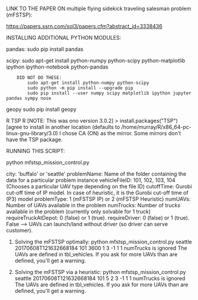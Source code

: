 LINK TO THE PAPER ON multiple flying sidekick traveling salesman problem (mFSTSP):

https://papers.ssrn.com/sol3/papers.cfm?abstract_id=3338436



INSTALLING ADDITIONAL PYTHON MODULES:

pandas:
	sudo pip install pandas

scipy:
	sudo apt-get install python-numpy python-scipy python-matplotlib ipython ipython-notebook python-pandas

		DID NOT DO THESE:
			sudo apt-get install python-numpy python-scipy
			sudo python -m pip install --upgrade pip
			sudo pip install --user numpy scipy matplotlib ipython jupyter pandas sympy nose

geopy
	sudo pip install geopy

R TSP
	R		[NOTE:  This was ono version 3.0.2]
	> install.packages("TSP")
	[agree to install in another location (defaults to /home/murray/R/x86_64-pc-linux-gnu-library/3.0)
	I chose CA (ON) as the mirror.  Some mirrors don't have the TSP package. 



RUNNING THIS SCRIPT:

python mfstsp_mission_control.py <city> <problemName> <vehicleFileID> <cutoffTime> <problemType> <numUAVs> <numTrucks> <requireTruckAtDepot> <requireDriver>

city: 'buffalo' or 'seattle'
problemName: Name of the folder containing the data for a particular problem instance
vehicleFileID: 101, 102, 103, 104 (Chooses a particular UAV type depending on the file ID)
cutoffTime: Gurobi cut-off time of IP model. In case of heuristic, it is the Gurobi cut-off time of (P3) model
problemType: 1 (mFSTSP IP) or 2 (mFSTSP Heuristic)
numUAVs: Number of UAVs available in the problem
numTrucks: Number of trucks available in the problem (currently only solvable for 1 truck)
requireTruckAtDepot:  0 (false) or 1 (true).
requireDriver: 0 (false) or 1 (true). False --> UAVs can launch/land without driver (so driver can serve customer).


1) Solving the mFSTSP optimally:
   python mfstsp_mission_control.py seattle 20170608T121632668184 101 3600 1 3 -1 1 1
		numTrucks is ignored
		The UAVs are defined in tbl_vehicles.  If you ask for more UAVs than are defined, you'll get a warning.

2) Solving the mFSTSP via a heuristic:
   python mfstsp_mission_control.py seattle 20170608T121632668184 101 5 2 3 -1 1 1
		numTrucks is ignored
		The UAVs are defined in tbl_vehicles.  If you ask for more UAVs than are defined, you'll get a warning.